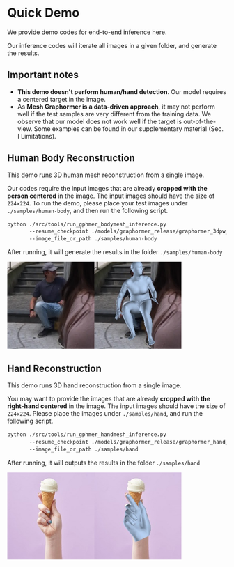 # Quick Demo 
We provide demo codes for end-to-end inference here. 

Our inference codes will iterate all images in a given folder, and generate the results.

## Important notes

 - **This demo doesn't perform human/hand detection**. Our model requires a centered target in the image. 
 - As **Mesh Graphormer is a data-driven approach**, it may not perform well if the test samples are very different from the training data. We observe that our model does not work well if the target is out-of-the-view. Some examples can be found in our supplementary material (Sec. I Limitations).

## Human Body Reconstruction 

This demo runs 3D human mesh reconstruction from a single image. 

Our codes require the input images that are already **cropped with the person centered** in the image. The input images should have the size of `224x224`. To run the demo, please place your test images under `./samples/human-body`, and then run the following script.


```bash
python ./src/tools/run_gphmer_bodymesh_inference.py 
       --resume_checkpoint ./models/graphormer_release/graphormer_3dpw_state_dict.bin 
       --image_file_or_path ./samples/human-body
```
After running, it will generate the results in the folder `./samples/human-body`

 <img src="../samples/human-body/3dpw_test5_graphormer_pred.jpg" width="400"> 

## Hand Reconstruction 

This demo runs 3D hand reconstruction from a single image. 

You may want to provide the images that are already **cropped with the right-hand centered** in the image. The input images should have the size of `224x224`. Please place the images under `./samples/hand`, and run the following script.

```bash
python ./src/tools/run_gphmer_handmesh_inference.py 
       --resume_checkpoint ./models/graphormer_release/graphormer_hand_state_dict.bin 
       --image_file_or_path ./samples/hand
```
After running, it will outputs the results in the folder `./samples/hand`

 <img src="../samples/hand/internet_fig1_graphormer_pred.jpg" width="400"> 





